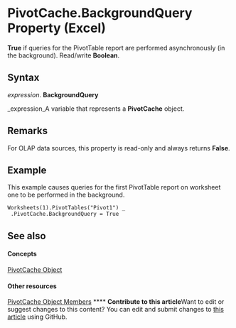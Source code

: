 
# PivotCache.BackgroundQuery Property (Excel)

 **True** if queries for the PivotTable report are performed asynchronously (in the background). Read/write **Boolean**.


## Syntax

 _expression_. **BackgroundQuery**

 _expression_A variable that represents a  **PivotCache** object.


## Remarks

For OLAP data sources, this property is read-only and always returns  **False**.


## Example

This example causes queries for the first PivotTable report on worksheet one to be performed in the background.


```
Worksheets(1).PivotTables("Pivot1") _ 
 .PivotCache.BackgroundQuery = True
```


## See also


#### Concepts


 [PivotCache Object](c3d84ef1-f9e6-b1bc-cbf0-3ba8dfe17439.md)
#### Other resources


 [PivotCache Object Members](113f1109-e1c9-2c6e-0581-9fba82f278dc.md)
****   **Contribute to this article**Want to edit or suggest changes to this content? You can edit and submit changes to  [this article](https://github.com/jhershey00/VBA_Excel_Test/OpenXMLCon/articles/91909d27-68ca-a870-5cd9-72019c65f060.md) using GitHub.


